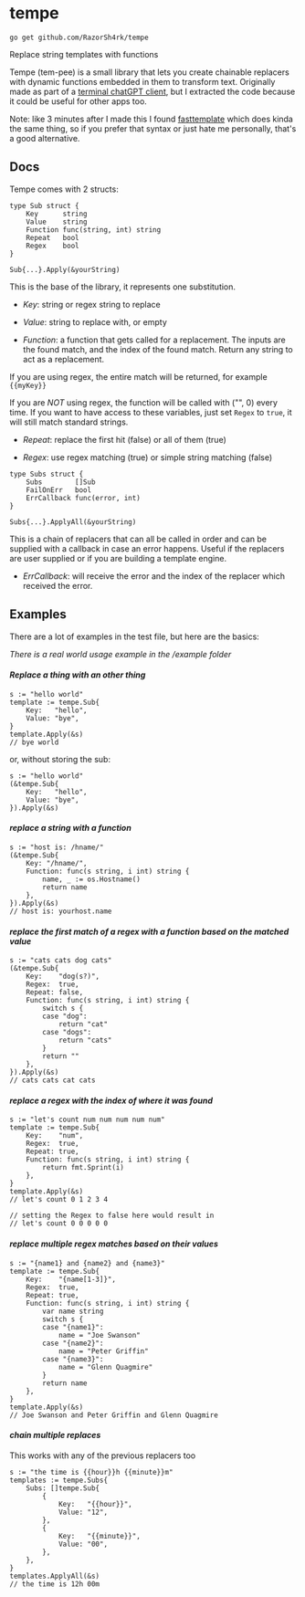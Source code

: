 # tempe

`go get github.com/RazorSh4rk/tempe`

Replace string templates with functions

Tempe (tem-pee) is a small library that lets you create 
chainable replacers with dynamic functions embedded in
them to transform text. Originally made as part of a 
[terminal chatGPT client](https://github.com/RazorSh4rk/chatty), but I extracted the code because it could be useful for other apps too.

Note: like 3 minutes after I made this I found [fasttemplate](https://github.com/valyala/fasttemplate) which does kinda the same thing, so if you prefer that syntax or just hate me personally, that's a good alternative.

## Docs

Tempe comes with 2 structs:

```golang
type Sub struct {
	Key      string
	Value    string
	Function func(string, int) string
	Repeat   bool
	Regex    bool
}

Sub{...}.Apply(&yourString)
```
This is the base of the library, it represents one substitution.

- _Key_: string or regex string to replace

- _Value_: string to replace with, or empty

- _Function_: a function that gets called for a replacement. The inputs are the found match, and the index of the found match. Return any string to act as a replacement.

If you are using regex, the entire match will be returned, for example `{{myKey}}`

If you are *NOT* using regex, the function will be called with ("", 0) every time. If you want to have access to these variables, just set `Regex` to `true`, it will still match standard strings.

- _Repeat_: replace the first hit (false) or all of them (true)

- _Regex_: use regex matching (true) or simple string matching (false)

```golang
type Subs struct {
	Subs        []Sub
	FailOnErr   bool
	ErrCallback func(error, int)
}

Subs{...}.ApplyAll(&yourString)
```

This is a chain of replacers that can all be called in order and can be supplied with a callback in case an error happens. Useful if the replacers are user supplied or if you are building a template engine.

- _ErrCallback_: will receive the error and the index of the replacer which received the error.

## Examples

There are a lot of examples in the test file, but here are the basics:

_There is a real world usage example in the /example folder_

#### _Replace a thing with an other thing_
```golang
s := "hello world"
template := tempe.Sub{
	Key:   "hello",
	Value: "bye",
}
template.Apply(&s)
// bye world
```

or, without storing the sub:

```golang
s := "hello world"
(&tempe.Sub{
	Key:   "hello",
	Value: "bye",
}).Apply(&s)
```

#### _replace a string with a function_

```golang
s := "host is: /hname/"
(&tempe.Sub{
	Key: "/hname/",
	Function: func(s string, i int) string {
		name, _ := os.Hostname()
        return name
	},
}).Apply(&s)
// host is: yourhost.name
```

#### _replace the first match of a regex with a function based on the matched value_

```golang
s := "cats cats dog cats"
(&tempe.Sub{
	Key:    "dog(s?)",
	Regex:  true,
	Repeat: false,
	Function: func(s string, i int) string {
		switch s {
		case "dog":
			return "cat"
		case "dogs":
			return "cats"
		}
		return ""
    },
}).Apply(&s)
// cats cats cat cats
```

#### _replace a regex with the index of where it was found_

```golang
s := "let's count num num num num num"
template := tempe.Sub{
	Key:    "num",
	Regex:  true,
	Repeat: true,
	Function: func(s string, i int) string {
		return fmt.Sprint(i)
	},
}
template.Apply(&s)
// let's count 0 1 2 3 4

// setting the Regex to false here would result in
// let's count 0 0 0 0 0
```

#### _replace multiple regex matches based on their values_

```golang
s := "{name1} and {name2} and {name3}"
template := tempe.Sub{
	Key:    "{name[1-3]}",
	Regex:  true,
	Repeat: true,
	Function: func(s string, i int) string {
		var name string
		switch s {
		case "{name1}":
			name = "Joe Swanson"
		case "{name2}":
			name = "Peter Griffin"
		case "{name3}":
			name = "Glenn Quagmire"
		}
		return name
	},
}
template.Apply(&s)
// Joe Swanson and Peter Griffin and Glenn Quagmire
```

#### _chain multiple replaces_

This works with any of the previous replacers too

```golang
s := "the time is {{hour}}h {{minute}}m"
templates := tempe.Subs{
	Subs: []tempe.Sub{
		{
			Key:   "{{hour}}",
			Value: "12",
		},
		{
			Key:   "{{minute}}",
			Value: "00",
		},
	},
}
templates.ApplyAll(&s)
// the time is 12h 00m
```